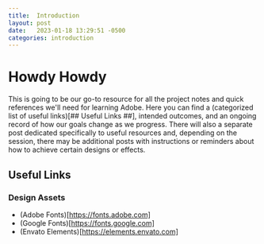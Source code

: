 ```yaml
---
title:  Introduction
layout: post
date:   2023-01-18 13:29:51 -0500
categories: introduction
---
```


# Howdy Howdy

This is going to be our go-to resource for all the project notes and quick references we'll need for learning Adobe. 
Here you can find a (categorized list of useful links)[## Useful Links ##], intended outcomes, and an ongoing record of how our goals change
as we progress. There will also a separate post dedicated specifically to useful resources and, depending on the session,
there may be additional posts with instructions or reminders about how to achieve certain designs or effects.

## Useful Links ##

### Design Assets

- (Adobe Fonts)[https://fonts.adobe.com]
- (Google Fonts)[https://fonts.google.com]
- (Envato Elements)[https://elements.envato.com]

